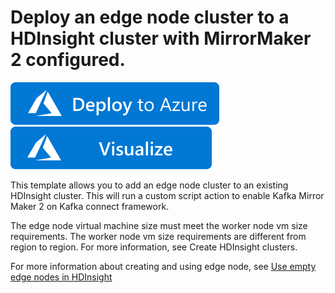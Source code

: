 # Deploy an edge node cluster to a HDInsight cluster with MirrorMaker 2 configured.

[![Deploy To Azure](https://raw.githubusercontent.com/Azure/azure-quickstart-templates/master/1-CONTRIBUTION-GUIDE/images/deploytoazure.svg?sanitize=true)](https://portal.azure.com/#create/Microsoft.Template/uri/https%3A%2F%2Fraw.githubusercontent.com%2Fmohapatrasambit%2FHDInsightKafkaMirrorMaker2%2Fmaster%2Fazuredeploy.json)  [![Visualize](https://raw.githubusercontent.com/Azure/azure-quickstart-templates/master/1-CONTRIBUTION-GUIDE/images/visualizebutton.svg?sanitize=true)](http://armviz.io/#/?load=https://raw.githubusercontent.com/mohapatrasambit/HDInsightKafkaMirrorMaker2/master/azuredeploy.json)

This template allows you to add an edge node cluster to an existing HDInsight cluster. This will run a custom script action to enable Kafka Mirror Maker 2 on Kafka connect framework. 

The edge node virtual machine size must meet the worker node vm size requirements. The worker node vm size requirements are different from region to region. For more information, see Create HDInsight clusters.

For more information about creating and using edge node, see <a href="https://docs.microsoft.com/azure/hdinsight/hdinsight-apps-use-edge-node">Use empty edge nodes in HDInsight



